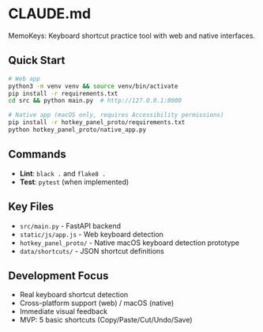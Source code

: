 # CLAUDE.md

MemoKeys: Keyboard shortcut practice tool with web and native interfaces.

## Quick Start

```bash
# Web app
python3 -m venv venv && source venv/bin/activate
pip install -r requirements.txt
cd src && python main.py  # http://127.0.0.1:8000

# Native app (macOS only, requires Accessibility permissions)
pip install -r hotkey_panel_proto/requirements.txt
python hotkey_panel_proto/native_app.py
```

## Commands
- **Lint**: `black .` and `flake8 .`
- **Test**: `pytest` (when implemented)

## Key Files
- `src/main.py` - FastAPI backend
- `static/js/app.js` - Web keyboard detection
- `hotkey_panel_proto/` - Native macOS keyboard detection prototype
- `data/shortcuts/` - JSON shortcut definitions

## Development Focus
- Real keyboard shortcut detection
- Cross-platform support (web) / macOS (native)
- Immediate visual feedback
- MVP: 5 basic shortcuts (Copy/Paste/Cut/Undo/Save)